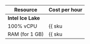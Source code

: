 | Resource | Cost per hour |
|---------------|-------------------------------------------------|
| **Intel Ice Lake** |
| 100% vCPU | {{ sku|ILS|mdb.cluster.pg.v3.cpu.c100|string }} |
| RAM (for 1 GB) | {{ sku|ILS|mdb.cluster.pg.v3.ram|string }} |
